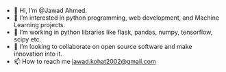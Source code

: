 - 👋 Hi, I’m @Jawad Ahmed.
- 👀 I’m interested in python programming, web development, and Machine Learning projects.
- 🌱 I’m working in python libraries like flask, pandas, numpy, tensorflow, scipy etc.
- 💞️ I’m looking to collaborate on open source software and make innovation into it.
- 📫 How to reach me jawad.kohat2002@gmail.com

<!---
Jawad-Ahmed2002/Jawad-Ahmed2002 is a ✨ special ✨ repository because its `README.md` (this file) appears on your GitHub profile.
You can click the Preview link to take a look at your changes.
--->
